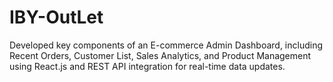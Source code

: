 # IBY-OutLet
Developed key components of an E-commerce Admin Dashboard, including Recent Orders, Customer List, Sales Analytics, and Product Management using React.js and REST API integration for real-time data updates.
